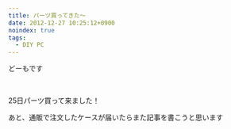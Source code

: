 ```yaml
---
title: パーツ買ってきた〜
date: 2012-12-27 10:25:12+0900
noindex: true
tags:
  - DIY PC
---
```

<p>どーもです</p>
<p>&nbsp;</p>
<p>25日パーツ買って来ました！</p>
<p>あと、通販で注文したケースが届いたらまた記事を書こうと思います</p>
